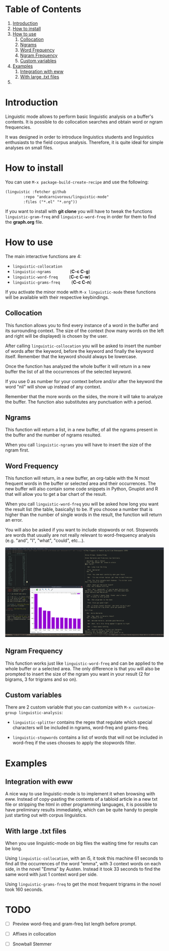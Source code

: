 
# Table of Contents

1.  [Introduction](#org0fed4e4)
2.  [How to install](#orga6106ca)
3.  [How to use](#org0d666de)
    1.  [Collocation](#orgf47645c)
    2.  [Ngrams](#org1be4169)
    3.  [Word Frequency](#org15e249f)
    4.  [Ngram Frequency](#org0e99341)
    5.  [Custom variables](#orgc3011e0)
4.  [Examples](#org0942831)
    1.  [Integration with eww](#org8c782c7)
    2.  [With large .txt files](#orgd8eafc1)
5.  [](#orge319ec9)



<a id="org0fed4e4"></a>

# Introduction

Linguistic mode allows to perform basic linguistic analysis on a buffer's contents. It is possible to do collocation searches and obtain word or ngram frequencies.

It was designed in order to introduce linguistics students and linguistics enthusiasts to the field corpus analysis. Therefore, it is quite ideal for simple analyses on small files.


<a id="orga6106ca"></a>

# How to install

You can use `M-x package-build-create-recipe` and use the following:

    (linguistic :fetcher github 
    	    :repo "andcarnivorous/linguistic-mode" 
    	    :files ("*.el" "*.org"))

If you want to install with **git clone** you will have to tweak the functions `linguistic-gram-freq` and `linguistic-word-freq` in order for them to find the **graph.org** file.


<a id="org0d666de"></a>

# How to use

The main interactive functions are 4:

-   `linguistic-collocation`
-   `linguistic-ngrams` &emsp;&emsp;&emsp;&emsp;(**C-c C-g**)
-   `linguistic-word-freq` &emsp;&emsp; (**C-c C-w**)
-   `linguistic-grams-freq` &emsp;&emsp; (**C-c C-n**)

If you activate the minor mode with `M-x linguistic-mode` these functions will be available with their respective keybindings.


<a id="orgf47645c"></a>

## Collocation

This function allows you to find every instance of a word in the buffer and its surrounding context. The size of the context (how many words on the left and right will be displayed) is chosen by the user.

After calling `linguistic-collocation` you will be asked to insert the number of words after the keyword, before the keyword and finally the keyword itself. Remember that the keyword should always be lowercase.

Once the function has analyzed the whole buffer it will return in a new buffer the list of all the occurrences of the selected keyword.

If you use 0 as number for your context before and/or after the keyword the word "nil" will show up instead of any context.

Remember that the more words on the sides, the more it will take to analyze the buffer. The function also substitutes any punctuation with a period.




<a id="org1be4169"></a>

## Ngrams

This function will return a list, in a new buffer, of all the ngrams present in the buffer and the number of ngrams resulted.

When you call `linguistic-ngrams` you will have to insert the size of the ngram first. 


<a id="org15e249f"></a>

## Word Frequency

This function will return, in a new buffer, an org-table with the N most frequent words in the buffer or selected area  and their occurrences. The new buffer will also contain some code snippets in Python, Gnuplot and R that will allow you to get a bar chart of the result.

When you call `linguistic-word-freq` you will be asked how long you want the result list (the table, basically) to be. If you choose a number that is higher than the number of single words in the result, the function will return an error.

You will also be asked if you want to include stopwords or not. Stopwords are words that usually are not really relevant to word-frequency analysis (e.g. "and", "I", "what", "could", etc&#x2026;).

![example](./img/wordfreq.png)


<a id="org0e99341"></a>

## Ngram Frequency

This function works just like `linguistic-word-freq` and can be applied to the whole buffer or a selected area. The only difference is that you will also be prompted to insert the size of the ngram you want in your result (2 for bigrams, 3 for trigrams and so on).


<a id="orgc3011e0"></a>

## Custom variables

There are 2 custom variable that you can customize with `M-x customize-group linguistic-analysis`:

-   `linguistic-splitter` contains the regex that regulate which special characters will be included in ngrams, word-freq and grams-freq.

-   `linguistic-stopwords` contains a list of words that will not be included in word-freq if the uses chooses to apply the stopwords filter.


<a id="org0942831"></a>

# Examples


<a id="org8c782c7"></a>

## Integration with eww

A nice way to use linguistic-mode is to implement it when browsing with eww.
Instead of copy-pasting the contents of a tabloid article in a new txt file or stripping the html in other programming languages, it is possible to have preliminary results immediately, which can be quite handy to people just starting out with corpus linguistics.


<a id="orgd8eafc1"></a>

## With large .txt files

When you use linguistic-mode on big files the waiting time for results can be long.

Using `linguistic-collocation`, with an i5, it took this machine 61 seconds to find all the occurrences of the word "emma", with 3 context words on each side, in the novel "Emma" by Austen.
Instead it took 33 seconds to find the same word with just 1 context word per side.

Using `linguistic-grams-freq` to get the most frequent trigrams in the novel took 160 seconds.


<a id="orge319ec9"></a>

# TODO 

-   [ ] Preview word-freq and gram-freq list length before prompt.
-   [ ] Affixes in collocation
-   [ ] Snowball Stemmer

